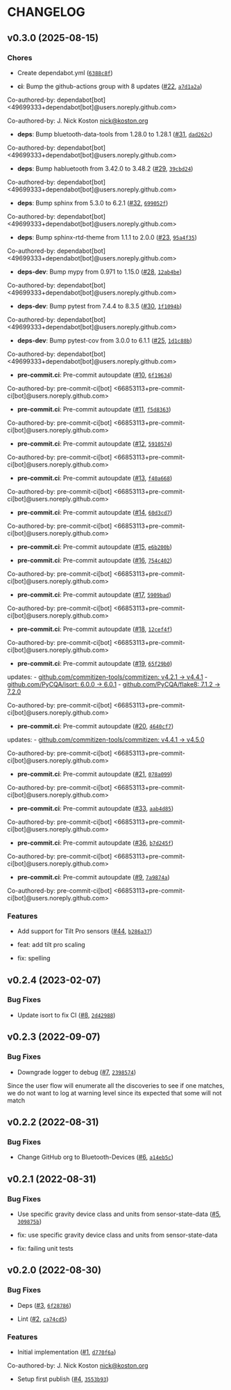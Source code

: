 # CHANGELOG


## v0.3.0 (2025-08-15)

### Chores

- Create dependabot.yml
  ([`6388c8f`](https://github.com/Bluetooth-Devices/tilt-ble/commit/6388c8f35e0d9dd925a081c5575490beeb4aaef6))

- **ci**: Bump the github-actions group with 8 updates
  ([#22](https://github.com/Bluetooth-Devices/tilt-ble/pull/22),
  [`a7d1a2a`](https://github.com/Bluetooth-Devices/tilt-ble/commit/a7d1a2a87ea1ec99486716ba503992b0865c63f2))

Co-authored-by: dependabot[bot] <49699333+dependabot[bot]@users.noreply.github.com>

Co-authored-by: J. Nick Koston <nick@koston.org>

- **deps**: Bump bluetooth-data-tools from 1.28.0 to 1.28.1
  ([#31](https://github.com/Bluetooth-Devices/tilt-ble/pull/31),
  [`dad262c`](https://github.com/Bluetooth-Devices/tilt-ble/commit/dad262cd83b69cee206baef1432a6e1c80b51371))

Co-authored-by: dependabot[bot] <49699333+dependabot[bot]@users.noreply.github.com>

- **deps**: Bump habluetooth from 3.42.0 to 3.48.2
  ([#29](https://github.com/Bluetooth-Devices/tilt-ble/pull/29),
  [`39cbd24`](https://github.com/Bluetooth-Devices/tilt-ble/commit/39cbd24243a48f6fb48e7a158e715ddb95605f92))

Co-authored-by: dependabot[bot] <49699333+dependabot[bot]@users.noreply.github.com>

- **deps**: Bump sphinx from 5.3.0 to 6.2.1
  ([#32](https://github.com/Bluetooth-Devices/tilt-ble/pull/32),
  [`699052f`](https://github.com/Bluetooth-Devices/tilt-ble/commit/699052fc214f9a54819f3c19bc5846adfb7f9f04))

Co-authored-by: dependabot[bot] <49699333+dependabot[bot]@users.noreply.github.com>

- **deps**: Bump sphinx-rtd-theme from 1.1.1 to 2.0.0
  ([#23](https://github.com/Bluetooth-Devices/tilt-ble/pull/23),
  [`95a4f35`](https://github.com/Bluetooth-Devices/tilt-ble/commit/95a4f352d25114ae414193e40913f9f1789a5d4a))

Co-authored-by: dependabot[bot] <49699333+dependabot[bot]@users.noreply.github.com>

- **deps-dev**: Bump mypy from 0.971 to 1.15.0
  ([#28](https://github.com/Bluetooth-Devices/tilt-ble/pull/28),
  [`12ab4be`](https://github.com/Bluetooth-Devices/tilt-ble/commit/12ab4be41a93055ed8ea89fdc0bb8e20ea4318eb))

Co-authored-by: dependabot[bot] <49699333+dependabot[bot]@users.noreply.github.com>

- **deps-dev**: Bump pytest from 7.4.4 to 8.3.5
  ([#30](https://github.com/Bluetooth-Devices/tilt-ble/pull/30),
  [`1f1094b`](https://github.com/Bluetooth-Devices/tilt-ble/commit/1f1094b059112e73921bdac4c2fa3fe20905bff8))

Co-authored-by: dependabot[bot] <49699333+dependabot[bot]@users.noreply.github.com>

- **deps-dev**: Bump pytest-cov from 3.0.0 to 6.1.1
  ([#25](https://github.com/Bluetooth-Devices/tilt-ble/pull/25),
  [`1d1c88b`](https://github.com/Bluetooth-Devices/tilt-ble/commit/1d1c88b405d5901f308b34d467656e1fa755fddb))

Co-authored-by: dependabot[bot] <49699333+dependabot[bot]@users.noreply.github.com>

- **pre-commit.ci**: Pre-commit autoupdate
  ([#10](https://github.com/Bluetooth-Devices/tilt-ble/pull/10),
  [`6f19634`](https://github.com/Bluetooth-Devices/tilt-ble/commit/6f19634c843a258e7e240de08b2cc4ea6c0e4aa9))

Co-authored-by: pre-commit-ci[bot] <66853113+pre-commit-ci[bot]@users.noreply.github.com>

- **pre-commit.ci**: Pre-commit autoupdate
  ([#11](https://github.com/Bluetooth-Devices/tilt-ble/pull/11),
  [`f5d8363`](https://github.com/Bluetooth-Devices/tilt-ble/commit/f5d83634caf99ed689c687547dc97bc2cd637006))

Co-authored-by: pre-commit-ci[bot] <66853113+pre-commit-ci[bot]@users.noreply.github.com>

- **pre-commit.ci**: Pre-commit autoupdate
  ([#12](https://github.com/Bluetooth-Devices/tilt-ble/pull/12),
  [`5910574`](https://github.com/Bluetooth-Devices/tilt-ble/commit/5910574f1be11156074abb51bab64dacf4736146))

Co-authored-by: pre-commit-ci[bot] <66853113+pre-commit-ci[bot]@users.noreply.github.com>

- **pre-commit.ci**: Pre-commit autoupdate
  ([#13](https://github.com/Bluetooth-Devices/tilt-ble/pull/13),
  [`f40a668`](https://github.com/Bluetooth-Devices/tilt-ble/commit/f40a668b1458091b5bd0d697a9e618dca3171e70))

Co-authored-by: pre-commit-ci[bot] <66853113+pre-commit-ci[bot]@users.noreply.github.com>

- **pre-commit.ci**: Pre-commit autoupdate
  ([#14](https://github.com/Bluetooth-Devices/tilt-ble/pull/14),
  [`60d3cd7`](https://github.com/Bluetooth-Devices/tilt-ble/commit/60d3cd7b78f42d526e9bb5efd6d48f1b9f7a8ca6))

Co-authored-by: pre-commit-ci[bot] <66853113+pre-commit-ci[bot]@users.noreply.github.com>

- **pre-commit.ci**: Pre-commit autoupdate
  ([#15](https://github.com/Bluetooth-Devices/tilt-ble/pull/15),
  [`e6b200b`](https://github.com/Bluetooth-Devices/tilt-ble/commit/e6b200bf567f0bccd7e3acf3dc9cf747157ebdaa))

- **pre-commit.ci**: Pre-commit autoupdate
  ([#16](https://github.com/Bluetooth-Devices/tilt-ble/pull/16),
  [`754c402`](https://github.com/Bluetooth-Devices/tilt-ble/commit/754c40203f84c2b1fe1514cb2af614ae82ca8c56))

Co-authored-by: pre-commit-ci[bot] <66853113+pre-commit-ci[bot]@users.noreply.github.com>

- **pre-commit.ci**: Pre-commit autoupdate
  ([#17](https://github.com/Bluetooth-Devices/tilt-ble/pull/17),
  [`5909bad`](https://github.com/Bluetooth-Devices/tilt-ble/commit/5909bad72733f145241c39c72e208bce261e4cc8))

Co-authored-by: pre-commit-ci[bot] <66853113+pre-commit-ci[bot]@users.noreply.github.com>

- **pre-commit.ci**: Pre-commit autoupdate
  ([#18](https://github.com/Bluetooth-Devices/tilt-ble/pull/18),
  [`12cef4f`](https://github.com/Bluetooth-Devices/tilt-ble/commit/12cef4f34a90ca3719a55c51c39921a2143c96e6))

Co-authored-by: pre-commit-ci[bot] <66853113+pre-commit-ci[bot]@users.noreply.github.com>

- **pre-commit.ci**: Pre-commit autoupdate
  ([#19](https://github.com/Bluetooth-Devices/tilt-ble/pull/19),
  [`65f29b0`](https://github.com/Bluetooth-Devices/tilt-ble/commit/65f29b052a9a0b2757e1c81a2b128ba755c5607c))

updates: - [github.com/commitizen-tools/commitizen: v4.2.1 →
  v4.4.1](https://github.com/commitizen-tools/commitizen/compare/v4.2.1...v4.4.1) -
  [github.com/PyCQA/isort: 6.0.0 → 6.0.1](https://github.com/PyCQA/isort/compare/6.0.0...6.0.1) -
  [github.com/PyCQA/flake8: 7.1.2 → 7.2.0](https://github.com/PyCQA/flake8/compare/7.1.2...7.2.0)

Co-authored-by: pre-commit-ci[bot] <66853113+pre-commit-ci[bot]@users.noreply.github.com>

- **pre-commit.ci**: Pre-commit autoupdate
  ([#20](https://github.com/Bluetooth-Devices/tilt-ble/pull/20),
  [`4640cf7`](https://github.com/Bluetooth-Devices/tilt-ble/commit/4640cf7c4ee74a0e76019941f7dc167fa315521f))

updates: - [github.com/commitizen-tools/commitizen: v4.4.1 →
  v4.5.0](https://github.com/commitizen-tools/commitizen/compare/v4.4.1...v4.5.0)

Co-authored-by: pre-commit-ci[bot] <66853113+pre-commit-ci[bot]@users.noreply.github.com>

- **pre-commit.ci**: Pre-commit autoupdate
  ([#21](https://github.com/Bluetooth-Devices/tilt-ble/pull/21),
  [`078a099`](https://github.com/Bluetooth-Devices/tilt-ble/commit/078a0992c48aaaf2385375312ba3f9666dcb7905))

Co-authored-by: pre-commit-ci[bot] <66853113+pre-commit-ci[bot]@users.noreply.github.com>

- **pre-commit.ci**: Pre-commit autoupdate
  ([#33](https://github.com/Bluetooth-Devices/tilt-ble/pull/33),
  [`aab4d85`](https://github.com/Bluetooth-Devices/tilt-ble/commit/aab4d857fdbb98e35ec93a24e429eb6017e54ab9))

Co-authored-by: pre-commit-ci[bot] <66853113+pre-commit-ci[bot]@users.noreply.github.com>

- **pre-commit.ci**: Pre-commit autoupdate
  ([#36](https://github.com/Bluetooth-Devices/tilt-ble/pull/36),
  [`b7d245f`](https://github.com/Bluetooth-Devices/tilt-ble/commit/b7d245fc3202198c636e01ca18cda0ba5d242665))

Co-authored-by: pre-commit-ci[bot] <66853113+pre-commit-ci[bot]@users.noreply.github.com>

- **pre-commit.ci**: Pre-commit autoupdate
  ([#9](https://github.com/Bluetooth-Devices/tilt-ble/pull/9),
  [`7a9874a`](https://github.com/Bluetooth-Devices/tilt-ble/commit/7a9874a6ada8fc92e8a09217e5ace0ff673c724b))

Co-authored-by: pre-commit-ci[bot] <66853113+pre-commit-ci[bot]@users.noreply.github.com>

### Features

- Add support for Tilt Pro sensors ([#44](https://github.com/Bluetooth-Devices/tilt-ble/pull/44),
  [`b286a37`](https://github.com/Bluetooth-Devices/tilt-ble/commit/b286a377a9ffdd34b19ec48dd3d5b5df8f034f49))

* feat: add tilt pro scaling

* fix: spelling


## v0.2.4 (2023-02-07)

### Bug Fixes

- Update isort to fix CI ([#8](https://github.com/Bluetooth-Devices/tilt-ble/pull/8),
  [`2d42988`](https://github.com/Bluetooth-Devices/tilt-ble/commit/2d42988e8ffa6028a8e81434d36925b267c283bc))


## v0.2.3 (2022-09-07)

### Bug Fixes

- Downgrade logger to debug ([#7](https://github.com/Bluetooth-Devices/tilt-ble/pull/7),
  [`2398574`](https://github.com/Bluetooth-Devices/tilt-ble/commit/239857470ddd04a2e2e6aa0ef8b035ecdaf948b2))

Since the user flow will enumerate all the discoveries to see if one matches, we do not want to log
  at warning level since its expected that some will not match


## v0.2.2 (2022-08-31)

### Bug Fixes

- Change GitHub org to Bluetooth-Devices
  ([#6](https://github.com/Bluetooth-Devices/tilt-ble/pull/6),
  [`a14eb5c`](https://github.com/Bluetooth-Devices/tilt-ble/commit/a14eb5c9c17538c66b10cdf833a375e80f9e7d01))


## v0.2.1 (2022-08-31)

### Bug Fixes

- Use specific gravity device class and units from sensor-state-data
  ([#5](https://github.com/Bluetooth-Devices/tilt-ble/pull/5),
  [`309875b`](https://github.com/Bluetooth-Devices/tilt-ble/commit/309875b4a7c8ea01c7ac8af4b0df645a0a224399))

* fix: use specific gravity device class and units from sensor-state-data

* fix: failing unit tests


## v0.2.0 (2022-08-30)

### Bug Fixes

- Deps ([#3](https://github.com/Bluetooth-Devices/tilt-ble/pull/3),
  [`6f28786`](https://github.com/Bluetooth-Devices/tilt-ble/commit/6f287862b1d52b90a433d137595066e0fb5bf5dc))

- Lint ([#2](https://github.com/Bluetooth-Devices/tilt-ble/pull/2),
  [`ca74cd5`](https://github.com/Bluetooth-Devices/tilt-ble/commit/ca74cd5f6dfbdb96c890e92bd6f2bffe78a57f03))

### Features

- Initial implementation ([#1](https://github.com/Bluetooth-Devices/tilt-ble/pull/1),
  [`d770f6a`](https://github.com/Bluetooth-Devices/tilt-ble/commit/d770f6ae9af5f2bdd127023bae4b8fa3d045f58c))

Co-authored-by: J. Nick Koston <nick@koston.org>

- Setup first publish ([#4](https://github.com/Bluetooth-Devices/tilt-ble/pull/4),
  [`3553b93`](https://github.com/Bluetooth-Devices/tilt-ble/commit/3553b934c5676bd9f101ab26b9e646462c559b0f))
